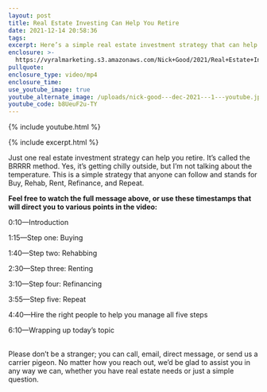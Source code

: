 ```yaml
---
layout: post
title: Real Estate Investing Can Help You Retire
date: 2021-12-14 20:58:36
tags:
excerpt: Here’s a simple real estate investment strategy that can help you retire.
enclosure: >-
  https://vyralmarketing.s3.amazonaws.com/Nick+Good/2021/Real+Estate+Investing+Can+Help+You+Retire.mp4
pullquote:
enclosure_type: video/mp4
enclosure_time:
use_youtube_image: true
youtube_alternate_image: /uploads/nick-good---dec-2021---1---youtube.jpg
youtube_code: b8UeuF2u-TY
---
```

{% include youtube.html %}

{% include excerpt.html %}

Just one real estate investment strategy can help you retire. It’s called the BRRRR method. Yes, it’s getting chilly outside, but I’m not talking about the temperature. This is a simple strategy that anyone can follow and stands for Buy, Rehab, Rent, Refinance, and Repeat.

**Feel free to watch the full message above, or use these timestamps that will direct you to various points in the video:**

0:10—Introduction

1:15—Step one: Buying

1:40—Step two: Rehabbing

2:30—Step three: Renting

3:10—Step four: Refinancing

3:55—Step five: Repeat

4:40—Hire the right people to help you manage all five steps

6:10—Wrapping up today’s topic

<br>Please don’t be a stranger; you can call, email, direct message, or send us a carrier pigeon. No matter how you reach out, we’d be glad to assist you in any way we can, whether you have real estate needs or just a simple question. <br>
